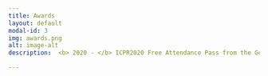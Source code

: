 ```yaml
---
title: Awards
layout: default
modal-id: 3
img: awards.png
alt: image-alt
description:  <b> 2020 - </b> ICPR2020 Free Attendance Pass from the General Chairs. <br/> <b> 2020 - </b> Collaborator of SEED project ”Semantic Segmentation in the Wild” (EUR 33K). <br/> <b> aug 2018 - </b> Awarded fellowship from the organizers of "The Cornell, Maryland, Max Planck Pre-doctoral Research School", Saarbrucken. <br/> <b> jul 2018 - </b>  Awarded fellowship granted by Technische Universitat Dresden (TUD) for "International School and Conference on Network Science (NetSci)", Paris. <br/> <b> 2018 - </b>  Awarded scholarship grant "Mille e una lode" for merit, offered by University of Padova. <br/> <b> 2017 - </b> Finalist at "Accenture Innovation Game", business game of project management, Milan.

---
```

